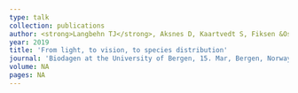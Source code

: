 ```yaml
---
type: talk
collection: publications
author: <strong>Langbehn TJ</strong>, Aksnes D, Kaartvedt S, Fiksen &Oslash; & J&oslash;rgensen C
year: 2019
title: 'From light, to vision, to species distribution'
journal: 'Biodagen at the University of Bergen, 15. Mar, Bergen, Norway.'
volume: NA
pages: NA
---
```

